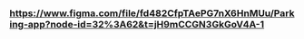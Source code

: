 ### https://www.figma.com/file/fd482CfpTAePG7nX6HnMUu/Parking-app?node-id=32%3A62&t=jH9mCCGN3GkGoV4A-1
